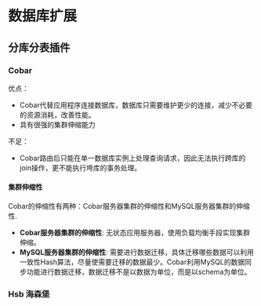 # 数据库扩展
## 分库分表插件
### Cobar
优点：

- Cobar代替应用程序连接数据库，数据库只需要维护更少的连接，减少不必要的资源消耗，改善性能。
- 具有很强的集群伸缩能力

不足：

- Cobar路由后只能在单一数据库实例上处理查询请求，因此无法执行跨库的join操作，更不能执行垮库的事务处理。

#### 集群伸缩性
Cobar的伸缩性有两种：Cobar服务器集群的伸缩性和MySQL服务器集群的伸缩性.

- **Cobar服务器集群的伸缩性**: 无状态应用服务器，使用负载均衡手段实现集群伸缩。
- **MySQL服务器集群的伸缩性**: 需要进行数据迁移，具体迁移哪些数据可以利用一致性Hash算法，尽量使需要迁移的数据最少。Cobar利用MySQL的数据同步功能进行数据迁移，数据迁移不是以数据为单位，而是以schema为单位。

### Hsb 海森堡


